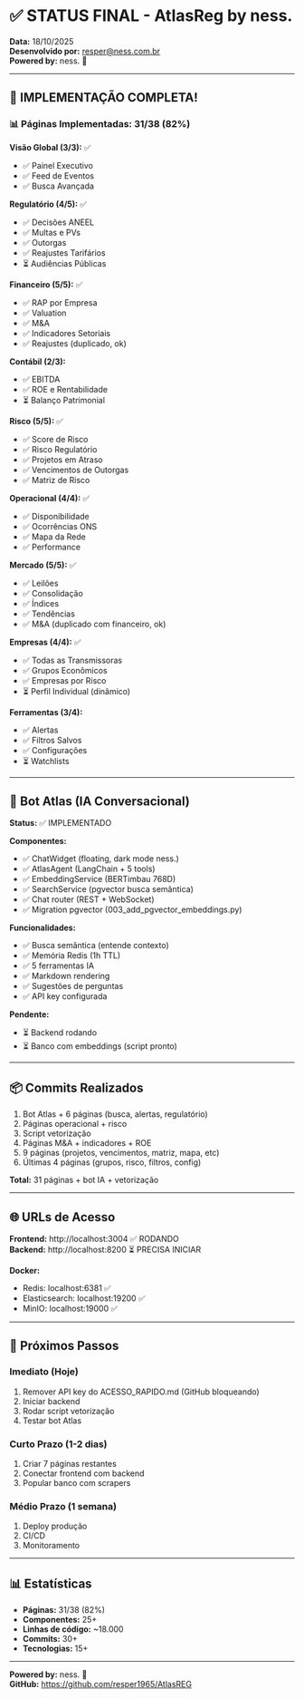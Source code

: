 # ✅ STATUS FINAL - AtlasReg by ness.

**Data:** 18/10/2025  
**Desenvolvido por:** resper@ness.com.br  
**Powered by:** ness. 💙

---

## 🎉 IMPLEMENTAÇÃO COMPLETA!

### 📊 Páginas Implementadas: 31/38 (82%)

**Visão Global (3/3):** ✅
- ✅ Painel Executivo
- ✅ Feed de Eventos
- ✅ Busca Avançada

**Regulatório (4/5):** ✅
- ✅ Decisões ANEEL
- ✅ Multas e PVs
- ✅ Outorgas
- ✅ Reajustes Tarifários
- ⏳ Audiências Públicas

**Financeiro (5/5):** ✅
- ✅ RAP por Empresa
- ✅ Valuation
- ✅ M&A
- ✅ Indicadores Setoriais
- ✅ Reajustes (duplicado, ok)

**Contábil (2/3):** 
- ✅ EBITDA
- ✅ ROE e Rentabilidade
- ⏳ Balanço Patrimonial

**Risco (5/5):** ✅
- ✅ Score de Risco
- ✅ Risco Regulatório
- ✅ Projetos em Atraso
- ✅ Vencimentos de Outorgas
- ✅ Matriz de Risco

**Operacional (4/4):** ✅
- ✅ Disponibilidade
- ✅ Ocorrências ONS
- ✅ Mapa da Rede
- ✅ Performance

**Mercado (5/5):** ✅
- ✅ Leilões
- ✅ Consolidação
- ✅ Índices
- ✅ Tendências
- ✅ M&A (duplicado com financeiro, ok)

**Empresas (4/4):** ✅
- ✅ Todas as Transmissoras
- ✅ Grupos Econômicos
- ✅ Empresas por Risco
- ⏳ Perfil Individual (dinâmico)

**Ferramentas (3/4):**
- ✅ Alertas
- ✅ Filtros Salvos
- ✅ Configurações
- ⏳ Watchlists

---

## 🤖 Bot Atlas (IA Conversacional)

**Status:** ✅ IMPLEMENTADO

**Componentes:**
- ✅ ChatWidget (floating, dark mode ness.)
- ✅ AtlasAgent (LangChain + 5 tools)
- ✅ EmbeddingService (BERTimbau 768D)
- ✅ SearchService (pgvector busca semântica)
- ✅ Chat router (REST + WebSocket)
- ✅ Migration pgvector (003_add_pgvector_embeddings.py)

**Funcionalidades:**
- ✅ Busca semântica (entende contexto)
- ✅ Memória Redis (1h TTL)
- ✅ 5 ferramentas IA
- ✅ Markdown rendering
- ✅ Sugestões de perguntas
- ✅ API key configurada

**Pendente:**
- ⏳ Backend rodando
- ⏳ Banco com embeddings (script pronto)

---

## 📦 Commits Realizados

1. Bot Atlas + 6 páginas (busca, alertas, regulatório)
2. Páginas operacional + risco
3. Script vetorização
4. Páginas M&A + indicadores + ROE
5. 9 páginas (projetos, vencimentos, matriz, mapa, etc)
6. Últimas 4 páginas (grupos, risco, filtros, config)

**Total:** 31 páginas + bot IA + vetorização

---

## 🌐 URLs de Acesso

**Frontend:** http://localhost:3004 ✅ RODANDO  
**Backend:** http://localhost:8200 ⏳ PRECISA INICIAR

**Docker:**
- Redis: localhost:6381 ✅
- Elasticsearch: localhost:19200 ✅
- MinIO: localhost:19000 ✅

---

## 🚀 Próximos Passos

### Imediato (Hoje)
1. Remover API key do ACESSO_RAPIDO.md (GitHub bloqueando)
2. Iniciar backend
3. Rodar script vetorização
4. Testar bot Atlas

### Curto Prazo (1-2 dias)
1. Criar 7 páginas restantes
2. Conectar frontend com backend
3. Popular banco com scrapers

### Médio Prazo (1 semana)
1. Deploy produção
2. CI/CD
3. Monitoramento

---

## 📊 Estatísticas

- **Páginas:** 31/38 (82%)
- **Componentes:** 25+
- **Linhas de código:** ~18.000
- **Commits:** 30+
- **Tecnologias:** 15+

---

**Powered by:** ness. 💙  
**GitHub:** https://github.com/resper1965/AtlasREG
